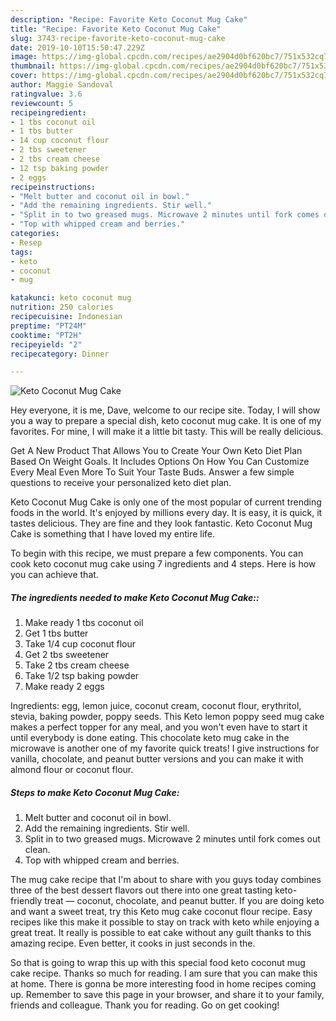 ```yaml
---
description: "Recipe: Favorite Keto Coconut Mug Cake"
title: "Recipe: Favorite Keto Coconut Mug Cake"
slug: 3743-recipe-favorite-keto-coconut-mug-cake
date: 2019-10-10T15:50:47.229Z
image: https://img-global.cpcdn.com/recipes/ae2904d0bf620bc7/751x532cq70/keto-coconut-mug-cake-recipe-main-photo.jpg
thumbnail: https://img-global.cpcdn.com/recipes/ae2904d0bf620bc7/751x532cq70/keto-coconut-mug-cake-recipe-main-photo.jpg
cover: https://img-global.cpcdn.com/recipes/ae2904d0bf620bc7/751x532cq70/keto-coconut-mug-cake-recipe-main-photo.jpg
author: Maggie Sandoval
ratingvalue: 3.6
reviewcount: 5
recipeingredient:
- 1 tbs coconut oil
- 1 tbs butter
- 14 cup coconut flour
- 2 tbs sweetener
- 2 tbs cream cheese
- 12 tsp baking powder
- 2 eggs
recipeinstructions:
- "Melt butter and coconut oil in bowl."
- "Add the remaining ingredients. Stir well."
- "Split in to two greased mugs. Microwave 2 minutes until fork comes out clean."
- "Top with whipped cream and berries."
categories:
- Resep
tags:
- keto
- coconut
- mug

katakunci: keto coconut mug
nutrition: 250 calories
recipecuisine: Indonesian
preptime: "PT24M"
cooktime: "PT2H"
recipeyield: "2"
recipecategory: Dinner

---
```



![Keto Coconut Mug Cake](https://img-global.cpcdn.com/recipes/ae2904d0bf620bc7/751x532cq70/keto-coconut-mug-cake-recipe-main-photo.jpg)

Hey everyone, it is me, Dave, welcome to our recipe site. Today, I will show you a way to prepare a special dish, keto coconut mug cake. It is one of my favorites. For mine, I will make it a little bit tasty. This will be really delicious.

Get A New Product That Allows You to Create Your Own Keto Diet Plan Based On Weight Goals. It Includes Options On How You Can Customize Every Meal Even More To Suit Your Taste Buds. Answer a few simple questions to receive your personalized keto diet plan.

Keto Coconut Mug Cake is only one of the most popular of current trending foods in the world. It's enjoyed by millions every day. It is easy, it is quick, it tastes delicious. They are fine and they look fantastic. Keto Coconut Mug Cake is something that I have loved my entire life.


To begin with this recipe, we must prepare a few components. You can cook keto coconut mug cake using 7 ingredients and 4 steps. Here is how you can achieve that.

##### The ingredients needed to make Keto Coconut Mug Cake::

1. Make ready 1 tbs coconut oil
1. Get 1 tbs butter
1. Take 1/4 cup coconut flour
1. Get 2 tbs sweetener
1. Take 2 tbs cream cheese
1. Take 1/2 tsp baking powder
1. Make ready 2 eggs


Ingredients: egg, lemon juice, coconut cream, coconut flour, erythritol, stevia, baking powder, poppy seeds. This Keto lemon poppy seed mug cake makes a perfect topper for any meal, and you won&#39;t even have to start it until everybody is done eating. This chocolate keto mug cake in the microwave is another one of my favorite quick treats! I give instructions for vanilla, chocolate, and peanut butter versions and you can make it with almond flour or coconut flour. 

##### Steps to make Keto Coconut Mug Cake:

1. Melt butter and coconut oil in bowl.
1. Add the remaining ingredients. Stir well.
1. Split in to two greased mugs. Microwave 2 minutes until fork comes out clean.
1. Top with whipped cream and berries.


The mug cake recipe that I&#39;m about to share with you guys today combines three of the best dessert flavors out there into one great tasting keto-friendly treat — coconut, chocolate, and peanut butter. If you are doing keto and want a sweet treat, try this Keto mug cake coconut flour recipe. Easy recipes like this make it possible to stay on track with keto while enjoying a great treat. It really is possible to eat cake without any guilt thanks to this amazing recipe. Even better, it cooks in just seconds in the. 

So that is going to wrap this up with this special food keto coconut mug cake recipe. Thanks so much for reading. I am sure that you can make this at home. There is gonna be more interesting food in home recipes coming up. Remember to save this page in your browser, and share it to your family, friends and colleague. Thank you for reading. Go on get cooking!
